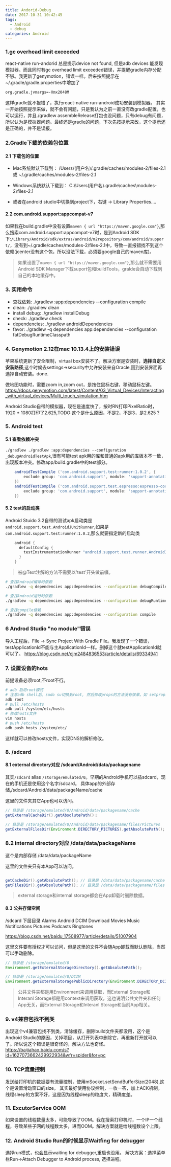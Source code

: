 ```yaml
---
title: Andorid-Debug
date: 2017-10-31 10:42:45
tags: 
  - Android
  - debug
categories: Android
---
```


### 1.gc overhead limit exceeded
react-native run-andorid 总是提示device not found, 但是adb devices 能发现模拟器。而且同时有gc overhead limit exceeded错误，并提醒gradle内存分配不够。我更新了genymotion，错误一样。后来按照提示在~/.gradle/gradle.properties中增加了
``` bash
org.gradle.jvmargs=-Xmx2048M
```
这样gradle就不报错了，执行react-native run-android成功安装到模拟器。
其实一开始按照提示来做，就不会有问题，只是我认为之前一直没有改gradle配置，也可以运行，并且./gradlew assembleRelease打包也没问题，只有debug有问题，所以认为是模拟器问题。最终还是gradle的问题，下次先按提示来改，这个提示还是正确的，并不是误报。
<!-- more -->

### 2.Gradle下载的依赖包位置
#### 2.1 下载包的位置
- Mac系统默认下载到：
/Users/(用户名)/.gradle/caches/modules-2/files-2.1
或
~/.gradle/caches/modules-2/files-2.1

- Windows系统默认下载到：
C:\Users\(用户名)\.gradle\caches\modules-2\files-2.1

- 或者在android studio中切换到project下，右键 -> Library Properties....

#### 2.2 com.android.support:appcompat-v7
如果我在build.gradle中没有设置`maven { url "https://maven.google.com"}`,那么搜索com.android.support:appcompat-v7时，是到Android SDK下:`/Library/Android/sdk/extras/android/m2repository/com/android/support/`，没有到~/.gradle/caches/modules-2/files-2.1中，导致一直报错找不到这个依赖(jcenter没有这个包，所以没法下载，必须要google自己的maven库)。

> 如果设置了`maven { url "https://maven.google.com"}`,那么就不需要用Android SDK Manager下载suport包和buildTools，gralde会自动下载到自己的本地缓存中。

### 3. 实用命令
- 查找依赖: ./gradlew :app:dependencies --configuration compile
- clean: ./gradlew clean
- install debug: ./gradlew installDebug
- check: ./gradlew check
- dependencies: ./gradlew androidDependencies
- favor: ./gradlew -q dependencies app:dependencies --configuration fatDebugRuntimeClasspath

### 4. Genymotion 2.12在mac 10.13.4上的安装错误
苹果系统更新了安全限制，virtual box安装不了。解决方案是安装时，**选择自定义安装路径**,这个时候去settings->security中允许安装来自Oracle,回到安装界面再选择自动安装。done.

做地图功能时，需要zoom in,zoom out，是按住鼠标右键，移动鼠标左键。
https://docs.genymotion.com/latest/Content/03_Virtual_Devices/Interacting_with_virtual_devices/Multi_touch_simulation.htm

Android Studio自带的模拟器，现在是速度快了，按时RN打印PixelRatio时，1920 * 1080打印了2.625,TODO:这个是什么原因，不是2，不是3，是2.625？

### 5. Android test
#### 5.1 查看依赖冲突
`./gradlew ./gradlew :app:dependencies --configuration _debugAndroidTestApk`,很有可能test apk用的库和普通的apk用的库版本不一致，出现版本冲突。修改app/build.gradle中的test部分。

``` groovy
    androidTestCompile ('com.android.support.test:runner:1.0.2', {
        exclude group: 'com.android.support', module: 'support-annotations'
    })
    androidTestCompile ('com.android.support.test.espresso:espresso-core:3.0.2',{
        exclude group: 'com.android.support', module: 'support-annotations'
    })
```

#### 5.2 test的启动类
Android Stuido 3.2自带的测试apk启动类是`android.support.test.AndroidJUnitRunner`,如果是`com.android.support.test:runner:1.0.2`,那么就要指定新的启动类
``` groovy
    android {
      defaultConfig {
        testInstrumentationRunner "android.support.test.runner.AndroidJUnitRunner"
      }
    }
```
> 被@Text注解的方法不需要以'test'开头做前缀。

``` bash
# 查找Android编译时依赖
./gradlew -q dependencies app:dependencies --configuration debugCompileClasspath

# 查找Android运行时依赖
./gradlew -q dependencies app:dependencies --configuration debugRuntimeClasspath

# 查找compile依赖
./gradlew -q dependencies app:dependencies --configuration compile
```


### 6 Androd Studio "no module"错误
导入工程后，File -> Sync Project With Gradle File。我发现了一个错误，testApplicationId不能与主ApplicationId一样。删掉这个就testApplicationId就可以了。
https://blog.csdn.net/cjm2484836553/article/details/69334941

### 7. 设置设备的hots
前提设备必须root,不root不行。
``` bash
# adb 启用root模式
# 注意adb shell后，sudo su切换到root, 然后修改props的方法没有效果。如 setprops net.com 127.0.0.1
adb root
# pull /etc/hosts
adb pull /system/etc/hosts
# 修改hosts文件
vim hosts
# push /etc/hosts
adb push hosts /system/etc/
```
这样就可以修改hosts文件，实现DNS的解析修改。

### 8. /sdcard
#### 8.1 external directory对应 /sdcard/Android/data/packagename
其实`/sdcard` alias `/storage/emulated/0`。早期的Android手机可以插sdcard，现在的手机还是使用这个名字/sdcard。
具体app的外部存储,/sdcard/Android/data/packageName/cache

这里的文件夹其它App也可以访问。
``` java
// 目录是 /storage/emulated/0/Android/data/packagename/cache
getExternalCacheDir().getAbsolutePath()；

// 目录是 /storage/emulated/0/Android/data/packagename/files/Pictures
getExternalFilesDir(Environment.DIRECTORY_PICTURES).getAbsolutePath(); //TODO:
```

### 8.2 internal directory对应 /data/data/packageName
这个是内部存储
/data/data/packageName

这里的文件夹只有本App可以访问。
``` java

getCacheDir().getAbsolutePath(); // 目录是 /data/data/packagename/cache
getFilesDir().getAbsolutePath(); // 目录是 /data/data/packagename/files

```

> external storage和internal storage都会在App卸载时删除数据。

#### 8.3 公共存储空间
/sdcard 下层目录
Alarms
Android
DCIM
Download
Movies
Music
Notifications
Pictures
Podcasts
Ringtones

https://blog.csdn.net/baidu_17508977/article/details/51007904

这里文件要有授权才可以访问，但是这里的文件不会随App卸载而默认删除，当然可以手动删除。

``` java
// 目录是 /storage/emulated/0
Environment.getExternalStorageDirectory().getAbsolutePath();

// 目录是 /storage/emulated/0/DCIM
Environment.getExternalStoragePublicDirectory(Environment.DIRECTORY_DCIM).getAbsolutePath());
```

> 公共文件夹都是用Environment来调用获取，而External Storage和Interanl Storage都是用context来调用获取，这也说明公共文件夹和任何App无关，而External Storage和Interanl Storage和当前App相关。

### 9. v4兼容包找不到类
出现这个v4兼容包找不到类，清除缓存，删除build文件夹都没用，这个是Android Studio的原因，关掉项目，从打开列表中删除它，再重新打开就可以了。所以说这个错误是很奇怪的，解决方法也奇怪。
https://baijiahao.baidu.com/s?id=1627073662429922934&wfr=spider&for=pc

### 10. TCP流量控制
发送给打印机的数据要有流量控制，使用mSocket.setSendBufferSize(2048),这个是设置滑动窗口的size。
其实最好使用协议控制，一收一答，加上ACK机制。
线程sleep的方案不好，这是因为线程sleep的粒度大，精确度差。

### 11. ExcutorService OOM
如果设置的线程数量太多，可能导致了OOM。我在搜索打印机时，一个IP一个线程，导致某些子网的线程数太多，进而OOM。解决方案就是给线程数设个上限。

### 12. Android Studio Run的时候显示Waitfing for debugger
选择run模式，也会显示waiting for debugger,重启也没用。
解决方案：选择菜单栏Run->Attach Debugger to Android process, 选择进程。